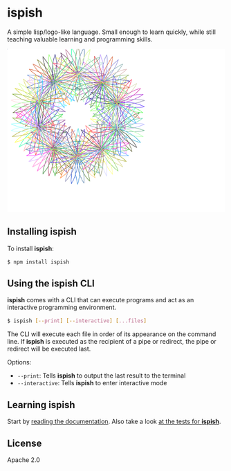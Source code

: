 # **ispish**
A simple lisp/logo-like language. Small enough to learn quickly, while still teaching valuable learning and programming skills.

![Turtle example](docs/assets/turtle/test.png)

## Installing **ispish**

To install **ispish**:

```bash
$ npm install ispish
```

## Using the **ispish** CLI

**ispish** comes with a CLI that can execute programs and act as an interactive programming environment.

```bash
$ ispish [--print] [--interactive] [...files]
```

The CLI will execute each file in order of its appearance on the command line. If **ispish** is executed as the recipient of a pipe or redirect, the pipe or redirect will be executed last.

Options:
* `--print`: Tells **ispish** to output the last result to the terminal
* `--interactive`: Tells **ispish** to enter interactive mode

## Learning **ispish**

Start by [reading the documentation](./docs/index.md). Also take a look [at the tests for **ispish**](./test).

## License

Apache 2.0
